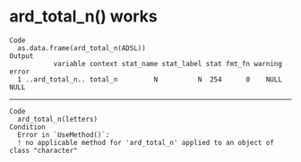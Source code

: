 # ard_total_n() works

    Code
      as.data.frame(ard_total_n(ADSL))
    Output
               variable context stat_name stat_label stat fmt_fn warning error
      1 ..ard_total_n.. total_n         N          N  254      0    NULL  NULL

---

    Code
      ard_total_n(letters)
    Condition
      Error in `UseMethod()`:
      ! no applicable method for 'ard_total_n' applied to an object of class "character"

